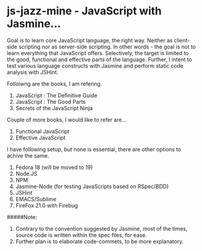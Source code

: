 js-jazz-mine - JavaScript with Jasmine...
============

Goal is to learn core JavaScript language, the right way. Neither as client-side scripting nor as server-side scripting. In other words - the goal is not to learn everything that JavaScript offers. Selectively, the target is limited to the good, functional and effective parts of the language. Further, I intent to test various language constructs with Jasmine and perform static code analysis with JSHint. 

Folloiwng are the books, I am refering.

1. JavaScript : The Definitive Guide 
2. JavaScript : The Good Parts 
3. Secrets of the JavaScript Ninja

Couple of more books, I would like to refer are... 

1. Functional JavaScript
2. Effective JavaScript

I have following setup, but none is essential, there are other options to achive the same.

1. Fedora 18 (will be moved to 19)
2. Node.JS
3. NPM
4. Jasmine-Node (for testing JavaScripts based on RSpec/BDD)
5. JSHint
6. EMACS/Sublime
7. FireFox 21.0 with Firebug

#####Note: 

1. Contrary to the convention suggested by Jasmine, most of the times, source code is written within the spec files, for ease.
2. Further plan is to elaborate code-commets, to be more explanatory.
